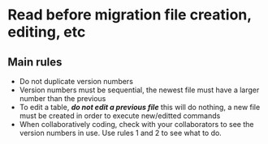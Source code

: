 # Read before migration file creation, editing, etc

## Main rules
- Do not duplicate version numbers
- Version numbers must be sequential, the newest file must have a larger number than the previous
- To edit a table, ***do not edit a previous file*** this will do nothing, a new file must be created in order to execute new/editted commands
- When collaboratively coding, check with your collaborators to see the version numbers in use. Use rules 1 and 2 to see what to do.